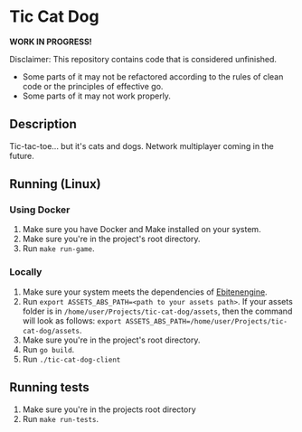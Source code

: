 # Tic Cat Dog

**WORK IN PROGRESS!**

Disclaimer: This repository contains code that is considered unfinished.

+ Some parts of it may not be refactored according to the rules of clean code or the principles of effective go.
+ Some parts of it may not work properly.

## Description

Tic-tac-toe... but it's cats and dogs. Network multiplayer coming in the future.

## Running (Linux)

### Using Docker

1. Make sure you have Docker and Make installed on your system.
2. Make sure you're in the project's root directory.
3. Run `make run-game`.

### Locally

1. Make sure your system meets the dependencies of [Ebitenengine](https://ebitengine.org/en/documents/install.html).
2. Run `export ASSETS_ABS_PATH=<path to your assets path>`. If your assets folder is
   in `/home/user/Projects/tic-cat-dog/assets`, then the command will look as
   follows: `export ASSETS_ABS_PATH=/home/user/Projects/tic-cat-dog/assets`.
3. Make sure you're in the project's root directory.
4. Run `go build`.
5. Run `./tic-cat-dog-client`

## Running tests

1. Make sure you're in the projects root directory
2. Run `make run-tests`.